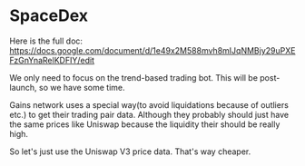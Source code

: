 # SpaceDex

Here is the full doc: https://docs.google.com/document/d/1e49x2M588mvh8mIJqNMBjy29uPXEFzGnYnaRelKDFIY/edit

We only need to focus on the trend-based trading bot. This will be post-launch, so we have some time.


Gains network uses a special way(to avoid liquidations because of outliers etc.) to get their trading pair data. Although they probably should just have the same prices like Uniswap because the liquidity their should be really high.

So let's just use the Uniswap V3 price data. That's way cheaper. 
